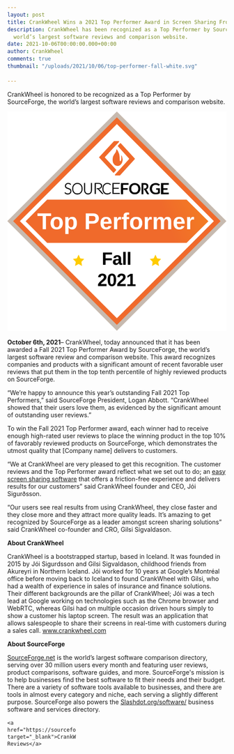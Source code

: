 ```yaml
---
layout: post
title: CrankWheel Wins a 2021 Top Performer Award in Screen Sharing From SourceForge
description: CrankWheel has been recognized as a Top Performer by SourceForge, the
  world’s largest software reviews and comparison website.
date: 2021-10-06T00:00:00.000+00:00
author: CrankWheel
comments: true
thumbnail: "/uploads/2021/10/06/top-performer-fall-white.svg"

---
```

CrankWheel is honored to be recognized as a Top Performer by SourceForge, the world’s largest software reviews and comparison website.

![crankwheel reviews screen sharing software award](/uploads/2021/10/06/top-performer-fall-white.svg)

**October 6th, 2021**– CrankWheel, today announced that it has been awarded a Fall 2021 Top Performer Award by SourceForge, the world’s largest software review and comparison website. This award recognizes companies and products with a significant amount of recent favorable user reviews that put them in the top tenth percentile of highly reviewed products on SourceForge.

“We’re happy to announce this year’s outstanding Fall 2021 Top Performers,” said SourceForge President, Logan Abbott. “CrankWheel showed that their users love them, as evidenced by the significant amount of outstanding user reviews.”

To win the Fall 2021 Top Performer award, each winner had to receive enough high-rated user reviews to place the winning product in the top 10% of favorably reviewed products on SourceForge, which demonstrates the utmost quality that \[Company name\] delivers to customers.

“We at CrankWheel are very pleased to get this recognition. The customer reviews and the Top Performer award reflect what we set out to do; an [easy screen sharing software](https://crankwheel.com/screen-sharing/) that offers a friction-free experience and delivers results for our customers” said CrankWheel founder and CEO, Jói Sigurðsson.

“Our users see real results from using CrankWheel, they close faster and they close more and they attract more quality leads. It’s amazing to get recognized by SourceForge as a leader amongst screen sharing solutions” said CrankWheel co-founder and CRO, Gilsi Sigvaldason.

**About CrankWheel**

CrankWheel is a bootstrapped startup, based in Iceland. It was founded in 2015 by Jói Sigurdsson and Gilsi Sigvaldason, childhood friends from Akureyri in Northern Iceland. Jói worked for 10 years at Google’s Montréal office before moving back to Iceland to found CrankWheel with Gilsi, who had a wealth of experience in sales of insurance and finance solutions. Their different backgrounds are the pillar of CrankWheel; Jói was a tech lead at Google working on technologies such as the Chrome browser and WebRTC, whereas Gilsi had on multiple occasion driven hours simply to show a customer his laptop screen. The result was an application that allows salespeople to share their screens in real-time with customers during a sales call. www.crankwheel.com

**About SourceForge**

[SourceForge.net](https://sourceforge.net) is the world’s largest software comparison directory, serving over 30 million users every month and featuring user reviews, product comparisons, software guides, and more. SourceForge's mission is to help businesses find the best software to fit their needs and their budget. There are a variety of software tools available to businesses, and there are tools in almost every category and niche, each serving a slightly different purpose. SourceForge also powers the [Slashdot.org/software/](https://slashdot.org/software/) business software and services directory.

<!-- Begin SF Tag -->

<div class="sf-root" data-id="2949881" data-badge="top-performer-fall-white" data-variant-id="sf" data-metadata="achievement=top-performer-seasonal-2021-fall" style="width:158px">

    <a href="https://sourceforge.net/software/product/CrankWheel/" target="_blank">CrankWheel Reviews</a>

</div>

<script>(function () {var sc=document.createElement('script');sc.type='text/javascript';sc.async=true;sc.src='https://b.sf-syn.com/badge_js?sf_id=2949881&variant_id=sf';var p=document.getElementsByTagName('script')\[0\];p.parentNode.insertBefore(sc, p);})();

</script>

<!-- End SF Tag -->